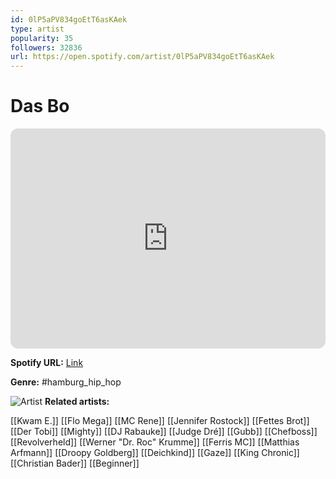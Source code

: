 ```yaml
---
id: 0lP5aPV834goEtT6asKAek
type: artist
popularity: 35
followers: 32836
url: https://open.spotify.com/artist/0lP5aPV834goEtT6asKAek
---
```

# Das Bo

<iframe style="border-radius:12px" src="https://open.spotify.com/embed/artist/0lP5aPV834goEtT6asKAek" width="100%" height="352" frameBorder="0" allowfullscreen="" allow="autoplay; clipboard-write; encrypted-media; fullscreen; picture-in-picture" loading="lazy"></iframe>

**Spotify URL:** [Link](https://open.spotify.com/artist/0lP5aPV834goEtT6asKAek)

**Genre:**  #hamburg_hip_hop

![Artist](https://i.scdn.co/image/ab6761610000e5ebbb57abbf47435c707292b745)
**Related artists:**

[[Kwam E.]]
[[Flo Mega]]
[[MC Rene]]
[[Jennifer Rostock]]
[[Fettes Brot]]
[[Der Tobi]]
[[Mighty]]
[[DJ Rabauke]]
[[Judge Dré]]
[[Gubb]]
[[Chefboss]]
[[Revolverheld]]
[[Werner "Dr. Roc" Krumme]]
[[Ferris MC]]
[[Matthias Arfmann]]
[[Droopy Goldberg]]
[[Deichkind]]
[[Gaze]]
[[King Chronic]]
[[Christian Bader]]
[[Beginner]]
